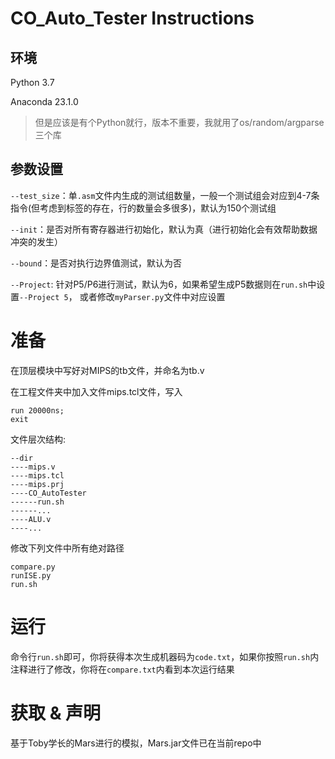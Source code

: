 # CO_Auto_Tester Instructions
## 环境
Python 3.7

Anaconda 23.1.0
> 但是应该是有个Python就行，版本不重要，我就用了os/random/argparse三个库

## 参数设置
`--test_size`：单`.asm`文件内生成的测试组数量，一般一个测试组会对应到4-7条指令(但考虑到标签的存在，行的数量会多很多)，默认为150个测试组

`--init`：是否对所有寄存器进行初始化，默认为真（进行初始化会有效帮助数据冲突的发生）

`--bound`：是否对执行边界值测试，默认为否

`--Project`: 针对P5/P6进行测试，默认为6，如果希望生成P5数据则在`run.sh`中设置`--Project 5`，
或者修改`myParser.py`文件中对应设置

# 准备
在顶层模块中写好对MIPS的tb文件，并命名为tb.v

在工程文件夹中加入文件mips.tcl文件，写入
```
run 20000ns;
exit
```

文件层次结构:
```
--dir
----mips.v
----mips.tcl
----mips.prj
----CO_AutoTester
------run.sh
------...
----ALU.v
----...
```

修改下列文件中所有绝对路径
```
compare.py
runISE.py
run.sh
```
# 运行
命令行`run.sh`即可，你将获得本次生成机器码为`code.txt`，如果你按照`run.sh`内注释进行了修改，你将在`compare.txt`内看到本次运行结果

# 获取 & 声明
基于Toby学长的Mars进行的模拟，Mars.jar文件已在当前repo中